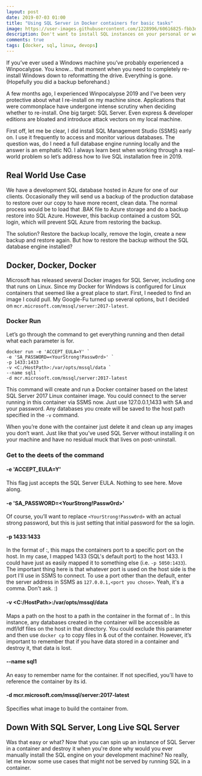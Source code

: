```yaml
---
layout: post
date: 2019-07-03 01:00
title: "Using SQL Server in Docker containers for basic tasks"
image: https://user-images.githubusercontent.com/1228996/60616825-fbb3d500-9d97-11e9-8214-d3b90aecafe9.png
description: Don't want to install SQL instances on your personal or work machine?  No problem, because you no longer need to.  Let's learn how to spin up a Docker container and access it with SQL Management Studio.
comments: true
tags: [docker, sql, linux, devops]
---
```


If you’ve ever used a Windows machine you’ve probably experienced a Winpocalypse.  You know… that moment when you need to completely re-install Windows down to reformatting the drive.  Everything is gone. (Hopefully you did a backup beforehand.)

A few months ago, I experienced Winpocalypse 2019 and I’ve been very protective about what I re-install on my machine since.  Applications that were commonplace have undergone intense scrutiny when deciding whether to re-install.  One big target: SQL Server.  Even express & developer editions are bloated and introduce attack vectors on my local machine.

<!--more-->

First off, let me be clear, I did install SQL Management Studio (SSMS) early on.  I use it frequently to access and monitor various databases.  The question was, do I need a full database engine running locally and the answer is an emphatic NO.
I always learn best when working through a real-world problem so let’s address how to live SQL installation free in 2019.

## Real World Use Case

We have a development SQL database hosted in Azure for one of our clients.  Occasionally they will send us a backup of the production database to restore over our copy to have more recent, clean data.  The normal process would be to load that .BAK file to Azure storage and do a backup restore into SQL Azure.  However, this backup contained a custom SQL login, which will prevent SQL Azure from restoring the backup.

The solution? Restore the backup locally, remove the login, create a new backup and restore again.  But how to restore the backup without the SQL database engine installed?

## Docker, Docker, Docker

Microsoft has released several Docker images for SQL Server, including one that runs on Linux.  Since my Docker for Windows is configured for Linux containers that seemed like a great place to start.  First, I needed to find an image I could pull.  My Google-Fu turned up several options, but I decided on `mcr.microsoft.com/mssql/server:2017-latest`.

### Docker Run

Let’s go through the command to get everything running and then detail what each parameter is for.

```PS
docker run -e 'ACCEPT_EULA=Y' `
-e 'SA_PASSWORD=<YourStrong!Passw0rd>' `
-p 1433:1433 `
-v <C:/HostPath>:/var/opts/mssql/data `
--name sql1 `
-d mcr.microsoft.com/mssql/server:2017-latest
```

This command will create and run a Docker container based on the latest SQL Server 2017 Linux container image.  You could connect to the server running in this container via SSMS now.  Just use 127.0.0.1,1433 with SA and your password.  Any databases you create will be saved to the host path specified in the `-v` command.

When you’re done with the container just delete it and clean up any images you don’t want.  Just like that you’ve used SQL Server without installing it on your machine and have no residual muck that lives on post-uninstall.

### Get to the deets of the command

#### -e 'ACCEPT_EULA=Y'

This flag just accepts the SQL Server EULA.  Nothing to see here.  Move along.

#### -e 'SA_PASSWORD=<YourStrong!Passw0rd>'

Of course, you’ll want to replace `<YourStrong!Passw0rd>` with an actual strong password, but this is just setting that initial password for the sa login.

#### -p 1433:1433

In the format of <Host port>:<Container port>, this maps the containers port to a specific port on the host.  In my case, I mapped 1433 (SQL's default port) to the host 1433.  I could have just as easily mapped it to something else (i.e. `-p 5050:1433`).  The important thing here is that whatever port is used on the host side is the port I'll use in SSMS to connect.  To use a port other than the default, enter the server address in SSMS as `127.0.0.1,<port you chose>`.  Yeah, it's a comma.  Don't ask. :)

#### -v <C:/HostPath>:/var/opts/mssql/data

Maps a path on the host to a path in the container in the format of <HOST PATH>:<CONTAINER PATH>.  In this instance, any databases created in the container will be accessible as mdf/ldf files on the host in that directory.
You could exclude this parameter and then use `docker cp` to copy files in & out of the container.  However, it’s important to remember that if you have data stored in a container and destroy it, that data is lost.

#### --name sql1

An easy to remember name for the container.  If not specified, you’ll have to reference the container by its id.

#### -d mcr.microsoft.com/mssql/server:2017-latest

Specifies what image to build the container from.

## Down With SQL Server, Long Live SQL Server

Was that easy or what?  Now that you can spin up an instance of SQL Server in a container and destroy it when you're done why would you ever manually install the SQL engine on your development machine?  No really, let me know some use cases that might not be served by running SQL in a container.
